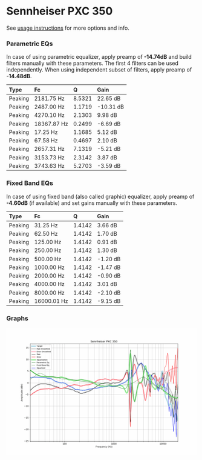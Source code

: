 # Sennheiser PXC 350
See [usage instructions](https://github.com/jaakkopasanen/AutoEq#usage) for more options and info.

### Parametric EQs
In case of using parametric equalizer, apply preamp of **-14.74dB** and build filters manually
with these parameters. The first 4 filters can be used independently.
When using independent subset of filters, apply preamp of **-14.48dB**.

| Type    | Fc          |      Q | Gain      |
|:--------|:------------|:-------|:----------|
| Peaking | 2181.75 Hz  | 8.5321 | 22.65 dB  |
| Peaking | 2487.00 Hz  | 1.1719 | -10.31 dB |
| Peaking | 4270.10 Hz  | 2.1303 | 9.98 dB   |
| Peaking | 18367.87 Hz | 0.2499 | -6.69 dB  |
| Peaking | 17.25 Hz    | 1.1685 | 5.12 dB   |
| Peaking | 67.58 Hz    | 0.4697 | 2.10 dB   |
| Peaking | 2657.31 Hz  | 7.1319 | -5.21 dB  |
| Peaking | 3153.73 Hz  | 2.3142 | 3.87 dB   |
| Peaking | 3743.63 Hz  | 5.2703 | -3.59 dB  |

### Fixed Band EQs
In case of using fixed band (also called graphic) equalizer, apply preamp of **-4.60dB**
(if available) and set gains manually with these parameters.

| Type    | Fc          |      Q | Gain     |
|:--------|:------------|:-------|:---------|
| Peaking | 31.25 Hz    | 1.4142 | 3.66 dB  |
| Peaking | 62.50 Hz    | 1.4142 | 1.70 dB  |
| Peaking | 125.00 Hz   | 1.4142 | 0.91 dB  |
| Peaking | 250.00 Hz   | 1.4142 | 1.30 dB  |
| Peaking | 500.00 Hz   | 1.4142 | -1.20 dB |
| Peaking | 1000.00 Hz  | 1.4142 | -1.47 dB |
| Peaking | 2000.00 Hz  | 1.4142 | -0.90 dB |
| Peaking | 4000.00 Hz  | 1.4142 | 3.01 dB  |
| Peaking | 8000.00 Hz  | 1.4142 | -2.10 dB |
| Peaking | 16000.01 Hz | 1.4142 | -9.15 dB |

### Graphs
![](./Sennheiser%20PXC%20350.png)